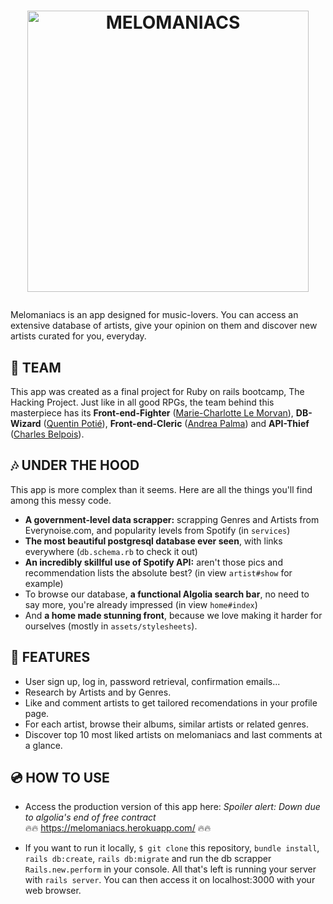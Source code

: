 # <p align=center><img src="https://github.com/TinQk/melomaniacs/blob/development/app/assets/images/logo-column.png" alt="MELOMANIACS" width="450"/></p>

Melomaniacs is an app designed for music-lovers. You can access an extensive database of artists, give your opinion on them and discover new artists curated for you, everyday.

###

## 🎹 TEAM  
This app was created as a final project for Ruby on rails bootcamp, The Hacking Project. Just like in all good RPGs, the team behind this masterpiece has its **Front-end-Fighter** ([Marie-Charlotte Le Morvan](https://github.com/Spelmo)), **DB-Wizard** ([Quentin Potié](https://github.com/TinQk)), **Front-end-Cleric** ([Andrea Palma](https://github.com/AndreaPlm)) and **API-Thief** ([Charles Belpois](https://github.com/charles-mahaco)).

## 🎶 UNDER THE HOOD
This app is more complex than it seems. Here are all the things you'll find among this messy code.
* **A government-level data scrapper:** scrapping Genres and Artists from Everynoise.com, and popularity levels from Spotify (in `services`)
* **The most beautiful postgresql database ever seen**, with links everywhere (`db.schema.rb` to check it out)
* **An incredibly skillful use of Spotify API:** aren't those pics and recommendation lists the absolute best? (in view `artist#show` for example)
* To browse our database, **a functional Algolia search bar**, no need to say more, you're already impressed (in view `home#index`)
* And **a home made stunning front**, because we love making it harder for ourselves (mostly in `assets/stylesheets`).

## 🎼 FEATURES
* User sign up, log in, password retrieval, confirmation emails...
* Research by Artists and by Genres.
* Like and comment artists to get tailored recomendations in your profile page.
* For each artist, browse their albums, similar artists or related genres.
* Discover top 10 most liked artists on melomaniacs and last comments at a glance.

## 💿 HOW TO USE
* Access the production version of this app here: *Spoiler alert: Down due to algolia's end of free contract*<br>
🔥🔥 https://melomaniacs.herokuapp.com/  🔥🔥

* If you want to run it locally, `$ git clone` this repository, `bundle install`, `rails db:create`, `rails db:migrate` and run the db scrapper `Rails.new.perform` in your console. All that's left is running your server with `rails server`. You can then access it on localhost:3000 with your web browser.
 
